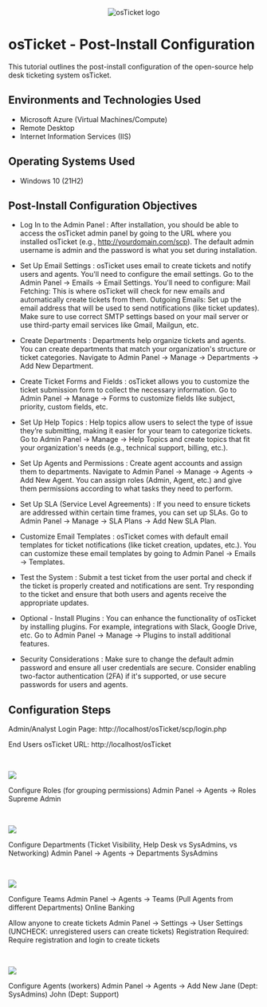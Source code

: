 <p align="center">
<img src="https://i.imgur.com/Clzj7Xs.png" alt="osTicket logo"/>
</p>

<h1>osTicket - Post-Install Configuration</h1>
This tutorial outlines the post-install configuration of the open-source help desk ticketing system osTicket.<br />



<h2>Environments and Technologies Used</h2>

- Microsoft Azure (Virtual Machines/Compute)
- Remote Desktop
- Internet Information Services (IIS)

<h2>Operating Systems Used </h2>

- Windows 10</b> (21H2)

<h2>Post-Install Configuration Objectives</h2>

- Log In to the Admin Panel :
After installation, you should be able to access the osTicket admin panel by going to the URL where you installed osTicket (e.g., http://yourdomain.com/scp).
The default admin username is admin and the password is what you set during installation.

- Set Up Email Settings :
osTicket uses email to create tickets and notify users and agents. You'll need to configure the email settings.
Go to the Admin Panel → Emails → Email Settings.
You'll need to configure:
Mail Fetching: This is where osTicket will check for new emails and automatically create tickets from them.
Outgoing Emails: Set up the email address that will be used to send notifications (like ticket updates).
Make sure to use correct SMTP settings based on your mail server or use third-party email services like Gmail, Mailgun, etc.

- Create Departments :
Departments help organize tickets and agents. You can create departments that match your organization's structure or ticket categories.
Navigate to Admin Panel → Manage → Departments → Add New Department.

- Create Ticket Forms and Fields :
osTicket allows you to customize the ticket submission form to collect the necessary information.
Go to Admin Panel → Manage → Forms to customize fields like subject, priority, custom fields, etc.

- Set Up Help Topics :
Help topics allow users to select the type of issue they’re submitting, making it easier for your team to categorize tickets.
Go to Admin Panel → Manage → Help Topics and create topics that fit your organization's needs (e.g., technical support, billing, etc.).

- Set Up Agents and Permissions :
Create agent accounts and assign them to departments.
Navigate to Admin Panel → Manage → Agents → Add New Agent.
You can assign roles (Admin, Agent, etc.) and give them permissions according to what tasks they need to perform.

- Set Up SLA (Service Level Agreements) :
If you need to ensure tickets are addressed within certain time frames, you can set up SLAs.
Go to Admin Panel → Manage → SLA Plans → Add New SLA Plan.

- Customize Email Templates :
osTicket comes with default email templates for ticket notifications (like ticket creation, updates, etc.).
You can customize these email templates by going to Admin Panel → Emails → Templates.

- Test the System :
Submit a test ticket from the user portal and check if the ticket is properly created and notifications are sent.
Try responding to the ticket and ensure that both users and agents receive the appropriate updates.

- Optional - Install Plugins :
You can enhance the functionality of osTicket by installing plugins. For example, integrations with Slack, Google Drive, etc.
Go to Admin Panel → Manage → Plugins to install additional features.

- Security Considerations :
Make sure to change the default admin password and ensure all user credentials are secure.
Consider enabling two-factor authentication (2FA) if it's supported, or use secure passwords for users and agents.
  
<h2>Configuration Steps</h2>

<p>
Admin/Analyst Login Page:
http://localhost/osTicket/scp/login.php 

End Users osTicket URL:
http://localhost/osTicket 

</p>
<br />
<p>
<img src="https://i.imgur.com/pto1owG.jpeg" />
</p>
<p>
Configure Roles (for grouping permissions)
Admin Panel -> Agents -> Roles
Supreme Admin

</p>
<br />

<p>
<img src="https://i.imgur.com/tAWEx7I.jpeg" />
</p>
<p>
Configure Departments (Ticket Visibility, Help Desk vs SysAdmins, vs Networking)
Admin Panel -> Agents -> Departments
SysAdmins

</p>
<br />

<p>
<img src="https://i.imgur.com/HkPwabz.jpeg" />
</p>
<p>
Configure Teams
Admin Panel -> Agents -> Teams (Pull Agents from different Departments)
Online Banking

Allow anyone to create tickets
Admin Panel -> Settings -> User Settings (UNCHECK: unregistered users can create tickets)
Registration Required: Require registration and login to create tickets 

</p>
<br />

<p>
<img src="https://i.imgur.com/zwN33W1.jpeg" />
</p>
<p>
Configure Agents (workers)
Admin Panel -> Agents -> Add New
Jane (Dept: SysAdmins)
John (Dept: Support)


</p>
<br />
